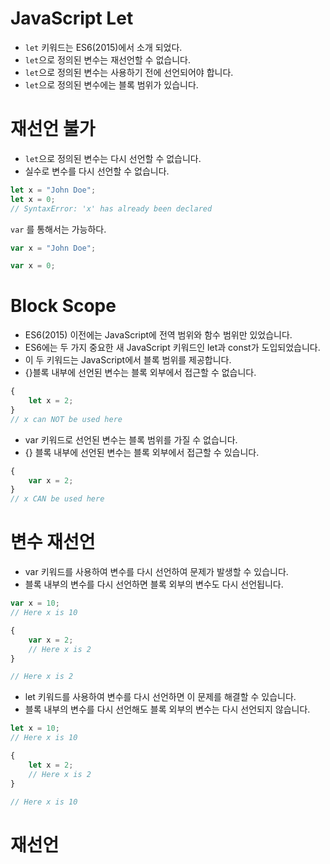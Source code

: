 # JavaScript Let

- `let` 키워드는 ES6(2015)에서 소개 되었다.
- `let`으로 정의된 변수는 재선언할 수 없습니다.
- `let`으로 정의된 변수는 사용하기 전에 선언되어야 합니다.
- `let`으로 정의된 변수에는 블록 범위가 있습니다.

# 재선언 불가

- `let`으로 정의된 변수는 다시 선언할 수 없습니다.
- 실수로 변수를 다시 선언할 수 없습니다.
  
``` javascript
let x = "John Doe";
let x = 0;
// SyntaxError: 'x' has already been declared
```

`var` 를 통해서는 가능하다.

``` javascript
var x = "John Doe";

var x = 0;
```

# Block Scope

- ES6(2015) 이전에는 JavaScript에 전역 범위와 함수 범위만 있었습니다.
- ES6에는 두 가지 중요한 새 JavaScript 키워드인 let과 const가 도입되었습니다.
- 이 두 키워드는 JavaScript에서 블록 범위를 제공합니다.
- {}블록 내부에 선언된 변수는 블록 외부에서 접근할 수 없습니다.

``` javascript
{
	let x = 2;
}
// x can NOT be used here
```

- var 키워드로 선언된 변수는 블록 범위를 가질 수 없습니다.
- {} 블록 내부에 선언된 변수는 블록 외부에서 접근할 수 있습니다.

``` javascript
{
	var x = 2;
}
// x CAN be used here
```

# 변수 재선언


- var 키워드를 사용하여 변수를 다시 선언하여 문제가 발생할 수 있습니다.
- 블록 내부의 변수를 다시 선언하면 블록 외부의 변수도 다시 선언됩니다.

``` javascript
var x = 10;
// Here x is 10

{
	var x = 2;
	// Here x is 2
}

// Here x is 2
```

- let 키워드를 사용하여 변수를 다시 선언하면 이 문제를 해결할 수 있습니다.
- 블록 내부의 변수를 다시 선언해도 블록 외부의 변수는 다시 선언되지 않습니다.

``` javascript
let x = 10;
// Here x is 10

{
	let x = 2;
	// Here x is 2
}

// Here x is 10
```

# 재선언

